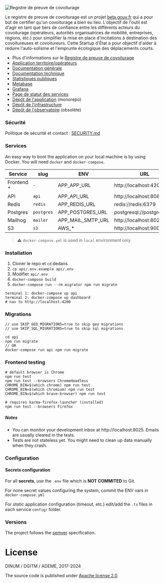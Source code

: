 ![Registre de preuve de covoiturage](https://covoiturage.beta.gouv.fr/images/rpc-large.png)

Le registre de preuve de covoiturage est un projet [beta.gouv.fr](https://beta.gouv.fr) qui a pour but de certifier qu'un covoiturage a bien eu lieu. L'objectif de l'outil est d'agir en tant que tiers de confiance entre les différents acteurs du covoiturage (opérateurs, autorités organisatrices de mobilité, entreprises, régions, etc.) pour simplifier la mise en place d'incitations à destination des covoitureuses et covoitureurs. Cette Startup d'État a pour objectif d'aider à réduire l'auto-solisme et l'emprunte écologique des déplacements courts.

- Plus d'informations sur le [Registre de preuve de covoiturage](https://covoiturage.beta.gouv.fr/)
- [Application territoire/opérateurs](https://app.covoiturage.beta.gouv.fr)
- [Documentation générale](https://doc.covoiturage.beta.gouv.fr)
- [Documentation technique](https://tech.covoiturage.beta.gouv.fr)
- [Statistiques publiques](https://app.covoiturage.beta.gouv.fr/stats)
- [Metabase](https://stats.covoiturage.beta.gouv.fr)
- [Grafana](https://grafana.stats.covoiturage.beta.gouv.fr)
- [Page de statut des services](https://status.covoiturage.beta.gouv.fr)
- [Dépôt de l'application](https://github.com/betagouv/preuve-covoiturage) (monorepo)
- [Dépôt de l'infrastructure](https://github.com/betagouv/preuve-covoiturage-infra)
- [Dépôt de l'observatoire](https://github.com/betagouv/observatoire-covoiturage) (obsolète)

### Sécurité

Politique de sécurité et contact : [SECURITY.md](SECURITY.md)

### Services

An easy way to boot the application on your local machine is by using Docker.
You will need `docker` and `docker-compose`.

| Service     | slug       | ENV               | URL                        | Folder     |
| ----------- | ---------- | ----------------- | -------------------------- | ---------- |
| Frontend \* | `-`        | APP_APP_URL       | http://localhost:4200      | /dashboard |
| API         | `api`      | APP_API_URL       | http://localhost:8080      | /api       |
| Redis       | `redis`    | APP_REDIS_URL     | redis://redis:6379         | -          |
| Postgres    | `postgres` | APP_POSTGRES_URL  | postgresql://postgres:post | -          |
| Mailhog     | `mailer`   | APP_MAIL_SMTP_URL | http://localhost:8025      | -          |
| S3          | `s3`       | AWS\_\*           | http://localhost:9000      | -          |

> ⚠️ `docker-compose.yml` is used in `local` environment only

### Installation

1. Cloner le repo et `cd` dedans
2. `cp api/.env.example api/.env`
3. Modifier `api/.env`
4. `docker-compose build`
5. `docker-compose run --rm migrator npm run migrate`

```shell
terminal 1: docker-compose up api
terminal 2: docker-compose up dashboard
# nav to http://localhost:4200
```

### Migrations

```shell
// use SKIP_GEO_MIGRATIONS=true to skip geo migrations 
// use SKIP_SQL_MIGRATIONS=true to skip sql migrations

cd api
npm run migrate
// OR
docker-compose run api npm run migrate
```

### Frontend testing

```shell
# default browser is Chrome
npm run test
npm run test --browsers ChromeHeadless
CHROME_BIN=$(which chrome) npm run test
CHROME_BIN=$(which chromium) npm run test
CHROME_BIN=$(which brave-browser) npm run test

# requires karma-firefox-launcher (installed)
npm run test --browsers Firefox
```

##### Notes

- You can monitor your development inbox at http://localhost:8025. Emails are usually cleared in the tests.
- Tests are not stateless yet. You might need to clean up data manually when they crash.

### Configuration

#### Secrets configuration

For all **secrets**, use the `.env` file which is **NOT COMMITED** to Git.

For none secret values configuring the system, commit the ENV vars in `docker-compose.yml`

For _static_ application configuration (timeout, etc.) edit/add the `.ts` files in each service `config/` folder.

### Versions

The project follows the [semver](https://semver.org/) specification.

# License

DINUM / DGITM / ADEME, 2017-2024

The source code is published under [Apache license 2.0](./LICENSE).
